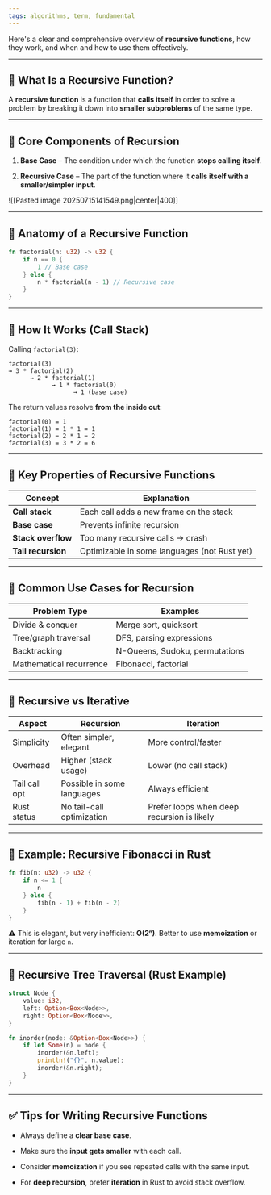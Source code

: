 ```yaml
---
tags: algorithms, term, fundamental
---
```


Here's a clear and comprehensive overview of **recursive functions**, how they work, and when and how to use them effectively.

---

## 🔹 What Is a Recursive Function?

A **recursive function** is a function that **calls itself** in order to solve a problem by breaking it down into **smaller subproblems** of the same type.

---

## 🔹 Core Components of Recursion

1. **Base Case** – The condition under which the function **stops calling itself**.
    
2. **Recursive Case** – The part of the function where it **calls itself with a smaller/simpler input**.
    
![[Pasted image 20250715141549.png|center|400]]

---

## 🔹 Anatomy of a Recursive Function

```rust
fn factorial(n: u32) -> u32 {
    if n == 0 {
        1 // Base case
    } else {
        n * factorial(n - 1) // Recursive case
    }
}
```

---

## 🔹 How It Works (Call Stack)

Calling `factorial(3)`:

```
factorial(3)
→ 3 * factorial(2)
      → 2 * factorial(1)
            → 1 * factorial(0)
                  → 1 (base case)
```

The return values resolve **from the inside out**:

```
factorial(0) = 1
factorial(1) = 1 * 1 = 1
factorial(2) = 2 * 1 = 2
factorial(3) = 3 * 2 = 6
```

---

## 🔹 Key Properties of Recursive Functions

|Concept|Explanation|
|---|---|
|**Call stack**|Each call adds a new frame on the stack|
|**Base case**|Prevents infinite recursion|
|**Stack overflow**|Too many recursive calls → crash|
|**Tail recursion**|Optimizable in some languages (not Rust yet)|

---

## 🔹 Common Use Cases for Recursion

|Problem Type|Examples|
|---|---|
|Divide & conquer|Merge sort, quicksort|
|Tree/graph traversal|DFS, parsing expressions|
|Backtracking|N-Queens, Sudoku, permutations|
|Mathematical recurrence|Fibonacci, factorial|

---

## 🔹 Recursive vs Iterative

|Aspect|Recursion|Iteration|
|---|---|---|
|Simplicity|Often simpler, elegant|More control/faster|
|Overhead|Higher (stack usage)|Lower (no call stack)|
|Tail call opt|Possible in some languages|Always efficient|
|Rust status|No tail-call optimization|Prefer loops when deep recursion is likely|

---

## 🔹 Example: Recursive Fibonacci in Rust

```rust
fn fib(n: u32) -> u32 {
    if n <= 1 {
        n
    } else {
        fib(n - 1) + fib(n - 2)
    }
}
```

⚠️ This is elegant, but very inefficient: **O(2ⁿ)**. Better to use **memoization** or iteration for large `n`.

---

## 🔹 Recursive Tree Traversal (Rust Example)

```rust
struct Node {
    value: i32,
    left: Option<Box<Node>>,
    right: Option<Box<Node>>,
}

fn inorder(node: &Option<Box<Node>>) {
    if let Some(n) = node {
        inorder(&n.left);
        println!("{}", n.value);
        inorder(&n.right);
    }
}
```

---

## ✅ Tips for Writing Recursive Functions

- Always define a **clear base case**.
    
- Make sure the **input gets smaller** with each call.
    
- Consider **memoization** if you see repeated calls with the same input.
    
- For **deep recursion**, prefer **iteration** in Rust to avoid stack overflow.
    
